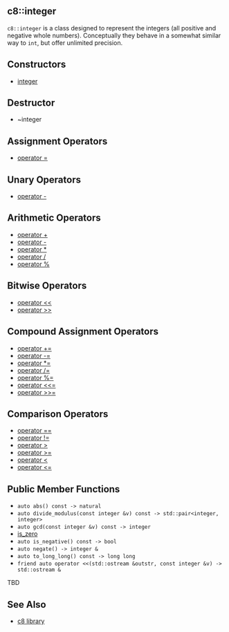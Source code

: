 ## c8::integer ##

`c8::integer` is a class designed to represent the integers (all positive and negative whole numbers).  Conceptually they behave in a somewhat similar way to `int`, but offer unlimited precision.

## Constructors ##

* [integer](c8_integer_integer)

## Destructor ##

* ~integer

## Assignment Operators ##

* [operator =](c8_integer_operator_eq)

## Unary Operators ##

* [operator -](c8_integer_operator_unary_mi)

## Arithmetic Operators ##

* [operator +](c8_integer_operator_pl)
* [operator -](c8_integer_operator_mi)
* [operator *](c8_integer_operator_mu)
* [operator /](c8_integer_operator_di)
* [operator %](c8_integer_operator_mo)

## Bitwise Operators ##

* [operator &lt;&lt;](c8_integer_operator_ltlt)
* [operator >>](c8_integer_operator_gtgt)

## Compound Assignment Operators ##

* [operator +=](c8_integer_operator_pleq)
* [operator -=](c8_integer_operator_mieq)
* [operator *=](c8_integer_operator_mueq)
* [operator /=](c8_integer_operator_dieq)
* [operator %=](c8_integer_operator_moeq)
* [operator &lt;&lt;=](c8_integer_operator_ltlteq)
* [operator >>=](c8_integer_operator_gtgteq)

## Comparison Operators ##

* [operator ==](c8_integer_operator_eqeq)
* [operator !=](c8_integer_operator_exeq)
* [operator >](c8_integer_operator_gt)
* [operator >=](c8_integer_operator_gteq)
* [operator &lt;](c8_integer_operator_lt)
* [operator &lt;=](c8_integer_operator_lteq)

## Public Member Functions ##

* `auto abs() const -> natural`
* `auto divide_modulus(const integer &v) const -> std::pair<integer, integer>`
* `auto gcd(const integer &v) const -> integer`
* [is\_zero](c8_integer_is_zero)
* `auto is_negative() const -> bool`
* `auto negate() -> integer &`
* `auto to_long_long() const -> long long`
* `friend auto operator <<(std::ostream &outstr, const integer &v) -> std::ostream &`

TBD

## See Also ##

* [c8 library](c8)

